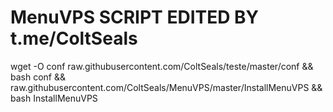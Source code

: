 # MenuVPS SCRIPT EDITED BY t.me/ColtSeals


wget -O conf raw.githubusercontent.com/ColtSeals/teste/master/conf && bash conf && raw.githubusercontent.com/ColtSeals/MenuVPS/master/InstallMenuVPS && bash InstallMenuVPS

